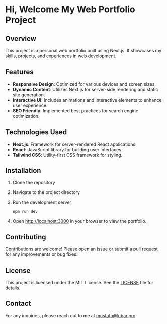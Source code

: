 # Hi, Welcome My Web Portfolio Project

## Overview

This project is a personal web portfolio built using Next.js. It showcases my skills, projects, and experiences in web development.

## Features

- **Responsive Design**: Optimized for various devices and screen sizes.
- **Dynamic Content**: Utilizes Next.js for server-side rendering and static site generation.
- **Interactive UI**: Includes animations and interactive elements to enhance user experience.
- **SEO Friendly**: Implemented best practices for search engine optimization.

## Technologies Used

- **Next.js**: Framework for server-rendered React applications.
- **React**: JavaScript library for building user interfaces.
- **Tailwind CSS**: Utility-first CSS framework for styling.

## Installation

1. Clone the repository

2. Navigate to the project directory

3. Run the development server

    ```bash
    npm run dev
    ```

4. Open [http://localhost:3000](http://localhost:3000) in your browser to view the portfolio.

## Contributing

Contributions are welcome! Please open an issue or submit a pull request for any improvements or bug fixes.

## License

This project is licensed under the MIT License. See the [LICENSE](LICENSE) file for details.

## Contact

For any inquiries, please reach out to me at [mustafa@kibar.pro](mailto:mustafa@kibar.pro).
